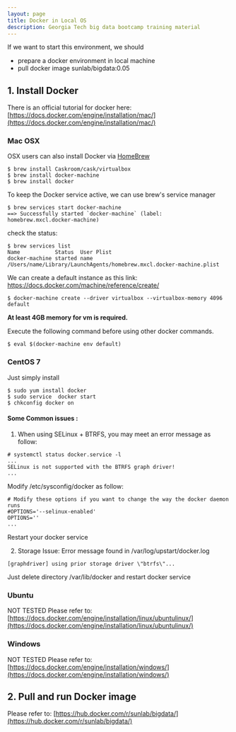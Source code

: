 ```yaml
---
layout: page
title: Docker in Local OS
description: Georgia Tech big data bootcamp training material
---
```

If we want to start this environment, we should

+ prepare a docker environment in local machine
+ pull docker image sunlab/bigdata:0.05

## 1. Install Docker

There is an official tutorial for docker here: [https://docs.docker.com/engine/installation/mac/](https://docs.docker.com/engine/installation/mac/)

### Mac OSX
OSX users can also install Docker via [HomeBrew](http://brew.sh/)

```
$ brew install Caskroom/cask/virtualbox
$ brew install docker-machine
$ brew install docker
```

To keep the Docker service active, we can use brew's service manager

```
$ brew services start docker-machine
==> Successfully started `docker-machine` (label: homebrew.mxcl.docker-machine)
```

check the status:

```
$ brew services list
Name           Status  User Plist
docker-machine started name   /Users/name/Library/LaunchAgents/homebrew.mxcl.docker-machine.plist
```

We can create a default instance as this link:  https://docs.docker.com/machine/reference/create/

```
$ docker-machine create --driver virtualbox --virtualbox-memory 4096  default
```
__At least 4GB memory for vm is required.__

Execute the following command before using other docker commands.

```
$ eval $(docker-machine env default)
```


### CentOS 7

Just simply install

```
$ sudo yum install docker
$ sudo service  docker start
$ chkconfig docker on
```

#### Some Common issues :

1. When using SELinux + BTRFS, you may meet an error message as follow:

```
# systemctl status docker.service -l
...
SELinux is not supported with the BTRFS graph driver!
...
```

Modify /etc/sysconfig/docker as follow:

```
# Modify these options if you want to change the way the docker daemon runs
#OPTIONS='--selinux-enabled'
OPTIONS=''
...
```

Restart your docker service

2. Storage Issue:
Error message found in /var/log/upstart/docker.log

```
[graphdriver] using prior storage driver \"btrfs\"...
```

Just delete directory /var/lib/docker and restart docker service

### Ubuntu
NOT TESTED
Please refer to:
[https://docs.docker.com/engine/installation/linux/ubuntulinux/](https://docs.docker.com/engine/installation/linux/ubuntulinux/)


### Windows
NOT TESTED
Please refer to:
[https://docs.docker.com/engine/installation/windows/](https://docs.docker.com/engine/installation/windows/)


## 2. Pull and run Docker image
Please refer to:
[https://hub.docker.com/r/sunlab/bigdata/](https://hub.docker.com/r/sunlab/bigdata/)
